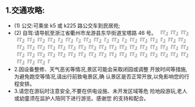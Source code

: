 ## 1.交通攻略:

- (1) 公交:可乘坐 k5 或 k225 路公交车到民居苑;
- (2) 自驾:请导航至浙江省衢州市龙游县东华街道宝塔路 46 号。
『『』『『』『『』『『』『『』『『』『『』『』『『』『』『『』『『』『』『『』『』『『』『『』『『』『』『『』『『』『『』『『』『『』『『』『『』『『』『『』『『』『『』『『』『『』『『』『『』『『』『『』『『』『『』『『』『『』『『』『『』『『』『『』『『』『『』『『』『『』『『』『『』『『』『『』『『』『『』『『』『『』『『』『『』『
- 2.因设备整修、天气恶劣等情况,景区可能会采取闭园或调整 开放时间等措施,为避免跑空等情况,请出行前致电景区,确 认景区是否正常开放,以免影响您的行程安排。
- 3.请您在游玩时注意安全,不要在供电设施、未开发区域等危 险地段游玩,老人或幼童须在监护人陪同下进行游览。感谢您 的支持和配合。